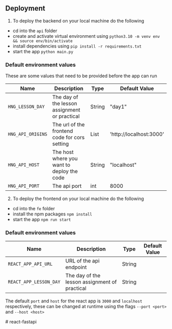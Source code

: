 ## Deployment
1. To deploy the backend on your local machine do the following
  - cd into the `api` folder
  - create and activate virtual environment using `python3.10 -m venv env && source env/bin/activate`
  - install dependencies using `pip install -r requirements.txt`
  - start the app `python main.py`

  ### Default environment values
  These are some values that need to be provided before the app can run
  
| Name                              | Description                                              | Type   | Default Value           |
|-----------------------------------|----------------------------------------------------------|--------|-------------------------|
|`HNG_LESSON_DAY`                   | The day of the lesson assignment or practical            | String | "day1"                  |
| `HNG_API_ORIGINS`                 | The url of the frontend code for cors setting            | List   | 'http://localhost:3000' |
| `HNG_API_HOST`                    | The host where you want to deploy the code               | String | "localhost"             |
| `HNG_API_PORT`                    | The api port                                             | int    | 8000                    |

2. To deploy the frontend on your local machine do the following
  - cd into the `fe` folder
  - install the npm packages `npm install`
  - start the app `npm run start`

### Default environment values
| Name                              | Description                                              | Type   | Default Value           |
|-----------------------------------|----------------------------------------------------------|--------|-------------------------|
| `REACT_APP_API_URL`               | URL of the api endpoint                                  | String | <no-defaults>           |
| `REACT_APP_LESSON_DAY`            | The day of the lesson assignment of practical            | String | <no-defaults>           |
  
  The default `port` and `host` for the react app is `3000` and `localhost` respectively, these can be changed at runtime using the flags `--port <port>` and `--host <host>`

#   r e a c t - f a s t a p i  
 